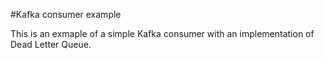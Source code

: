 #Kafka consumer example

This is an exmaple of a simple Kafka consumer with an implementation of Dead Letter Queue.
